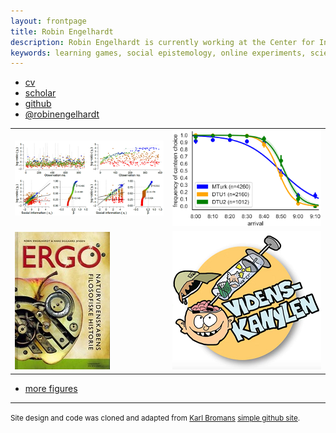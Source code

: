 ```yaml
---
layout: frontpage
title: Robin Engelhardt
description: Robin Engelhardt is currently working at the Center for Information and Bubble Studies at the University of Copenhagen - Denmark.
keywords: learning games, social epistemology, online experiments, science writing
---
```


<div class="navbar">
  <div class="navbar-inner">
      <ul class="nav">
          <li><a href="{{ BASE_PATH }}/assets/pdfs/CVRobinEngelhardt_2020.pdf">cv</a></li>
          <li><a href="https://scholar.google.com/citations?user=jQufe6wAAAAJ&hl">scholar</a></li>
          <li><a href="https://github.com/gavstrik">github</a></li>
          <li><a href="https://twitter.com/robinengelhardt">@robinengelhardt</a></li>
      </ul>
  </div>
</div>

<table class="wide">
<tr>
  <td class="left">
    <a href="https://arxiv.org/abs/2008.05203">
        <img src="assets/publpics/wamot.png" width="300" alt="Wisdom of Threads" title="The Wisdom and Persuadability of Threads"/>
    </a>
  </td>
  <td class="right">
    <a href="https://arxiv.org/abs/2008.08849">
        <img src="assets/publpics/canteen_dilemma.png" width="300" alt="Canteen Dilemma" title="Canteen Dilemma"/>
    </a>
  </td>
</tr>
<tr>
  <td class="left">
    <a href="https://gavstrik.github.io/ergo">
        <img src="assets/publpics/ERGO.jpg" alt="Engelhardt and Jensen (2007)" title="Engelhardt and Jensen (2007)"/>
    </a>
  </td>
  <td class="right">
    <a href="https://www.videnskanylen.dk/">
        <img src="assets/publpics/videnskanylen.png" alt="Videnskanylen" title="Videnskanylen"/>
    </a>
  </td>
</tr>
</table>

<div class="navbar">
  <div class="navbar-inner">
      <ul class="nav">
          <li><a href="morefigs.html">more figures</a></li>
      </ul>
  </div>
</div>

<hr>
<footer>
  <p><small>
    Site design and code was cloned and adapted from
    <a href="https://kbroman.org">Karl Bromans</a>
    <a href="https://kbroman.github.io/simple_site">simple github site</a>.
  </small></p>
</footer>

